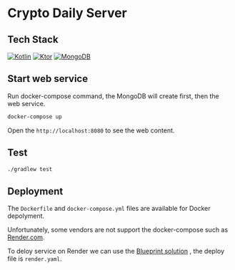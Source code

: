 # Crypto Daily Server

## Tech Stack

[![Kotlin](https://img.shields.io/badge/kotlin-1.9.22-blue.svg?logo=kotlin)](http://kotlinlang.org)
[![Ktor](https://img.shields.io/badge/ktor-2.3.8-blue.svg?logo=ktor)](http://ktor.io)
[![MongoDB](https://img.shields.io/badge/mongodb-4.11.0-blue.svg?logo=mongodb)](http://mongodb.io)

## Start web service

Run docker-compose command, the MongoDB will create first, then the web service.

```bash
docker-compose up
```

Open the `http://localhost:8080` to see the web content.

## Test

```bash
./gradlew test
```

## Deployment

The `Dockerfile` and `docker-compose.yml` files are available for Docker depolyment.

Unfortunately, some vendors are not support the docker-compose such as [Render.com](https://render.com).

To deloy service on Render we can use the [Blueprint solution](https://docs.render.com/blueprint-spec) , the deploy file is `render.yaml`.


